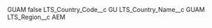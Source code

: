 <?xml version="1.0" encoding="UTF-8"?>
<CustomMetadata xmlns="http://soap.sforce.com/2006/04/metadata" xmlns:xsi="http://www.w3.org/2001/XMLSchema-instance" xmlns:xsd="http://www.w3.org/2001/XMLSchema">
    <label>GUAM</label>
    <protected>false</protected>
    <values>
        <field>LTS_Country_Code__c</field>
        <value xsi:type="xsd:string">GU</value>
    </values>
    <values>
        <field>LTS_Country_Name__c</field>
        <value xsi:type="xsd:string">GUAM</value>
    </values>
    <values>
        <field>LTS_Region__c</field>
        <value xsi:type="xsd:string">AEM</value>
    </values>
</CustomMetadata>
